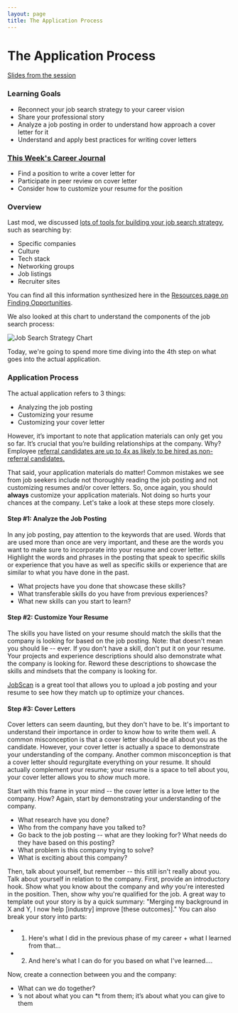 ```yaml
---
layout: page
title: The Application Process
---
```


# The Application Process

[Slides from the session](https://docs.google.com/presentation/d/1X54FfmWCyoQ6y0e2ma0ZkfIMsJ8PotDqyKrKBCRm7e8/edit?usp=sharing)

### Learning Goals
* Reconnect your job search strategy to your career vision
* Share your professional story
* Analyze a job posting in order to understand how approach a cover letter for it
* Understand and apply best practices for writing cover letters

### [This Week's Career Journal](https://github.com/turingschool/career-development-curriculum-site/blob/master/module_three/mod3_career_journal_prompts.md#week-2)
* Find a position to write a cover letter for
* Participate in peer review on cover letter
* Consider how to customize your resume for the position

### Overview
Last mod, we discussed [lots of tools for building your job search strategy](https://github.com/turingschool/career-development-curriculum-site/blob/master/module_two/week_3_job_search_strategies.md), such as searching by:

* Specific companies
* Culture
* Tech stack
* Networking groups
* Job listings
* Recruiter sites

You can find all this information synthesized here in the [Resources page on Finding Opportunities](https://github.com/turingschool/career-development-curriculum-site/blob/master/resources/finding_opportunities.md).

We also looked at this chart to understand the components of the job search process:

![Job Search Strategy Chart](https://github.com/turingschool/career-development-curriculum-site/blob/master/images/Job%20Search%20Strategy%20Chart.png)

Today, we're going to spend more time diving into the 4th step on what goes into the actual application. 

### Application Process
The actual application refers to 3 things:

* Analyzing the job posting
* Customizing your resume
* Customizing your cover letter

However, it’s important to note that application materials can only get you so far. It’s crucial that you’re building relationships at the company. Why? Employee [referral candidates are up to 4x as likely to be hired as non-referral candidates.](https://medium.com/@mikestafiej/employee-referral-statistics-you-need-to-know-for-2020-infographic-19cc720380f2)

That said, your application materials do matter! Common mistakes we see from job seekers include not thoroughly reading the job posting and not customizing resumes and/or cover letters. So, once again, you should **always** customize your application materials. Not doing so hurts your chances at the company. Let's take a look at these steps more closely.

#### Step #1: Analyze the Job Posting
In any job posting, pay attention to the keywords that are used. Words that are used more than once are very important, and these are the words you want to make sure to incorporate into your resume and cover letter. Highlight the words and phrases in the posting that speak to specific skills or experience that you have as well as specific skills or experience that are similar to what you have done in the past. 

* What projects have you done that showcase these skills?
* What transferable skills do you have from previous experiences?
* What new skills can you start to learn? 

#### Step #2: Customize Your Resume
The skills you have listed on your resume should match the skills that the company is looking for based on the job posting. Note: that doesn't mean you should lie -- ever. If you don't have a skill, don't put it on your resume. Your projects and experience descriptions should also demonstrate what the company is looking for. Reword these descriptions to showcase the skills and mindsets that the company is looking for. 

[JobScan](https://www.jobscan.co/) is a great tool that allows you to upload a job posting and your resume to see how they match up to optimize your chances.

#### Step #3: Cover Letters
Cover letters can seem daunting, but they don't have to be. It's important to understand their importance in order to know how to write them well. A common misconception is that a cover letter should be all about you as the candidate. However, your cover letter is actually a space to demonstrate your understanding of the company. Another common misconception is that a cover letter should regurgitate everything on your resume. It should actually complement your resume; your resume is a space to tell about you, your cover letter allows you to *show* much more. 

Start with this frame in your mind -- the cover letter is a love letter to the company. How? Again, start by demonstrating your understanding of the company. 

* What research have you done?
* Who from the company have you talked to?
* Go back to the job posting -- what are they looking for? What needs do they have based on this posting?
* What problem is this company trying to solve?
* What is exciting about this company? 

Then, talk about yourself, but remember -- this still isn't really about you. Talk about yourself in relation to the company. First, provide an introductory hook. Show what you know about the company and *why* you're interested in the position. Then, show why you're qualified for the job. A great way to template out your story is by a quick summary: "Merging my background in X and Y, I now help [industry] improve [these outcomes]." You can also break your story into parts:

* 1. Here's what I did in the previous phase of my career + what I learned from that...
* 2. And here's what I can do for you based on what I've learned....

Now, create a connection between you and the company:

* What can we do together?
* ’s not about what you can *t from them; it’s about what you can give to them



